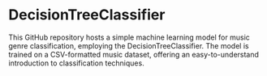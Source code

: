 # DecisionTreeClassifier
This GitHub repository hosts a simple machine learning model for music genre classification, employing the DecisionTreeClassifier. The model is trained on a CSV-formatted music dataset, offering an easy-to-understand introduction to classification techniques.
